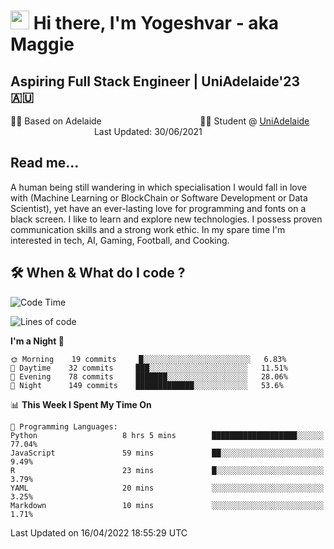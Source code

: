 <h1><img src="https://emojis.slackmojis.com/emojis/images/1531849430/4246/blob-sunglasses.gif?1531849430" width="30"/> Hi there, I'm Yogeshvar - aka Maggie</h1>

## Aspiring Full Stack Engineer | UniAdelaide'23 🇦🇺  
🏂🏻  Based on Adelaide &nbsp;&nbsp;&nbsp;&nbsp;&nbsp;&nbsp;&nbsp;&nbsp;&nbsp;&nbsp;&nbsp;&nbsp;&nbsp;&nbsp;&nbsp;&nbsp;&nbsp;&nbsp;&nbsp;&nbsp;&nbsp;&nbsp;&nbsp;&nbsp;&nbsp;&nbsp;&nbsp;&nbsp;&nbsp;&nbsp;&nbsp;&nbsp;&nbsp;&nbsp;&nbsp;&nbsp;&nbsp;&nbsp;&nbsp;👨‍💻 Student @ [UniAdelaide](https://www.adelaide.edu.au)   &nbsp;&nbsp;&nbsp;&nbsp;&nbsp;&nbsp;&nbsp;&nbsp;&nbsp;&nbsp;&nbsp;&nbsp;&nbsp;&nbsp;&nbsp;&nbsp;&nbsp;&nbsp;&nbsp;&nbsp;&nbsp;&nbsp;&nbsp;&nbsp;&nbsp;&nbsp;&nbsp;&nbsp;&nbsp;&nbsp;&nbsp;&nbsp; &nbsp;Last Updated: 30/06/2021

## Read me...

A human being still wandering in which specialisation I would fall in love with (Machine Learning or BlockChain or Software Development or Data Scientist), yet have an ever-lasting love for programming and fonts on a black screen. I like to learn and explore new technologies. I possess proven communication skills and a strong work ethic. In my spare time I'm interested in tech, AI, Gaming, Football, and Cooking.

## 🛠 When & What do I code ?  

<!--START_SECTION:waka-->
![Code Time](http://img.shields.io/badge/Code%20Time-1%2C379%20hrs%2022%20mins-blue)

![Lines of code](https://img.shields.io/badge/From%20Hello%20World%20I%27ve%20Written-766%20Thousand%20lines%20of%20code-blue)

**I'm a Night 🦉** 

```text
🌞 Morning    19 commits     █░░░░░░░░░░░░░░░░░░░░░░░░   6.83% 
🌆 Daytime    32 commits     ███░░░░░░░░░░░░░░░░░░░░░░   11.51% 
🌃 Evening    78 commits     ███████░░░░░░░░░░░░░░░░░░   28.06% 
🌙 Night      149 commits    █████████████░░░░░░░░░░░░   53.6%

```


📊 **This Week I Spent My Time On** 

```text
💬 Programming Languages: 
Python                   8 hrs 5 mins        ███████████████████░░░░░░   77.04% 
JavaScript               59 mins             ██░░░░░░░░░░░░░░░░░░░░░░░   9.49% 
R                        23 mins             █░░░░░░░░░░░░░░░░░░░░░░░░   3.79% 
YAML                     20 mins             ░░░░░░░░░░░░░░░░░░░░░░░░░   3.25% 
Markdown                 10 mins             ░░░░░░░░░░░░░░░░░░░░░░░░░   1.71%

```


 Last Updated on 16/04/2022 18:55:29 UTC
<!--END_SECTION:waka-->
